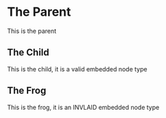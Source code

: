 ﻿# The Parent <node type="Parent"/>

This is the parent

## The Child <node type="Child"/>

This is the child, it is a valid embedded node type

## The Frog <node type="Frog"/>

This is the frog, it is an INVLAID embedded node type